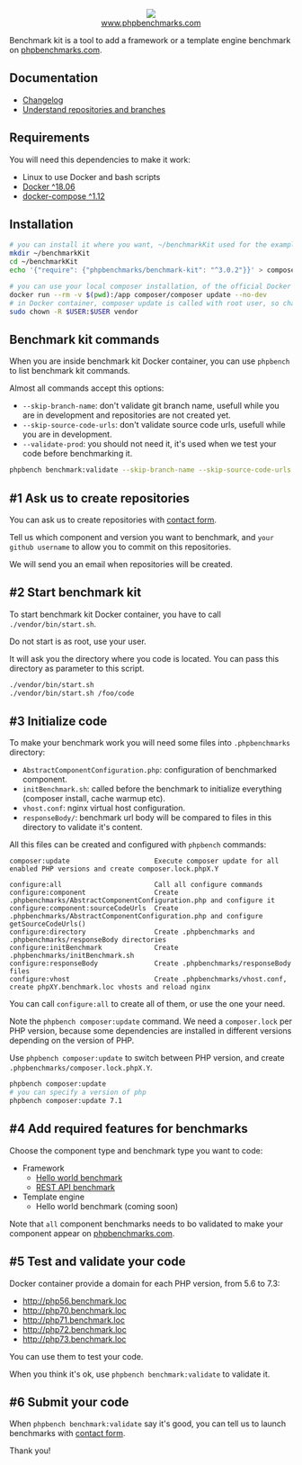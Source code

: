 <p align="center">
  <img src="http://www.phpbenchmarks.com/images/logo_github.png">
  <br>
  <a href="http://www.phpbenchmarks.com" target="_blank">www.phpbenchmarks.com</a>
</p>

Benchmark kit is a tool to add a framework or a template engine benchmark on [phpbenchmarks.com](http://www.phpbenchmarks.com).

Documentation
-
 * [Changelog](changelog.md)
 * [Understand repositories and branches](documentation/repositoriesAndBranches.md)

Requirements
-

You will need this dependencies to make it work:
* Linux to use Docker and bash scripts
* [Docker ^18.06](https://docs.docker.com/install/)
* [docker-compose ^1.12](https://docs.docker.com/compose/install/)

Installation
-

```bash
# you can install it where you want, ~/benchmarkKit used for the example
mkdir ~/benchmarkKit
cd ~/benchmarkKit
echo '{"require": {"phpbenchmarks/benchmark-kit": "^3.0.2"}}' > composer.json

# you can use your local composer installation, of the official Docker container
docker run --rm -v $(pwd):/app composer/composer update --no-dev
# in Docker container, composer update is called with root user, so change permissions to current user
sudo chown -R $USER:$USER vendor
```

Benchmark kit commands
-

When you are inside benchmark kit Docker container, you can use `phpbench` to list benchmark kit commands.

Almost all commands accept this options:
* `--skip-branch-name`: don't validate git branch name, usefull while you are in development and repositories are not created yet.
* `--skip-source-code-urls`: don't validate source code urls, usefull while you are in development.
* `--validate-prod`: you should not need it, it's used when we test your code before benchmarking it.

```bash
phpbench benchmark:validate --skip-branch-name --skip-source-code-urls
```

#1 Ask us to create repositories
-

You can ask us to create repositories with [contact form](http://www.phpbenchmarks.com/en/contact?subject=create-benchmark-repositories).

Tell us which component and version you want to benchmark,
and `your github username` to allow you to commit on this repositories.

We will send you an email when repositories will be created.


#2 Start benchmark kit
-

To start benchmark kit Docker container, you have to call `./vendor/bin/start.sh`.

Do not start is as root, use your user.

It will ask you the directory where you code is located.
You can pass this directory as parameter to this script.

```bash
./vendor/bin/start.sh
./vendor/bin/start.sh /foo/code
```

#3 Initialize code
-

To make your benchmark work you will need some files into `.phpbenchmarks` directory:
* `AbstractComponentConfiguration.php`: configuration of benchmarked component.
* `initBenchmark.sh`: called before the benchmark to initialize everything (composer install, cache warmup etc).
* `vhost.conf`: nginx virtual host configuration.
* `responseBody/`: benchmark url body will be compared to files in this directory to validate it's content.

All this files can be created and configured with `phpbench` commands:

```
composer:update                     Execute composer update for all enabled PHP versions and create composer.lock.phpX.Y

configure:all                       Call all configure commands
configure:component                 Create .phpbenchmarks/AbstractComponentConfiguration.php and configure it
configure:component:sourceCodeUrls  Create .phpbenchmarks/AbstractComponentConfiguration.php and configure getSourceCodeUrls()
configure:directory                 Create .phpbenchmarks and .phpbenchmarks/responseBody directories
configure:initBenchmark             Create .phpbenchmarks/initBenchmark.sh
configure:responseBody              Create .phpbenchmarks/responseBody files
configure:vhost                     Create .phpbenchmarks/vhost.conf, create phpXY.benchmark.loc vhosts and reload nginx
```

You can call `configure:all` to create all of them, or use the one your need.

Note the `phpbench composer:update` command. We need a `composer.lock` per PHP version,
because some dependencies are installed in different versions depending on the version of PHP.

Use `phpbench composer:update` to switch between PHP version, and create `.phpbenchmarks/composer.lock.phpX.Y`.

```bash
phpbench composer:update
# you can specify a version of php
phpbench composer:update 7.1
```

#4 Add required features for benchmarks
-

Choose the component type and benchmark type you want to code:

* Framework
  * [Hello world benchmark](documentation/framework/helloWorld.md)
  * [REST API benchmark](documentation/framework/restApi.md)
* Template engine
  * Hello world benchmark (coming soon)

Note that `all` component benchmarks needs to bo validated to make your component appear on [phpbenchmarks.com](http://www.phpbenchmarks.com).

#5 Test and validate your code
-

Docker container provide a domain for each PHP version, from 5.6 to 7.3:
* http://php56.benchmark.loc
* http://php70.benchmark.loc
* http://php71.benchmark.loc
* http://php72.benchmark.loc
* http://php73.benchmark.loc

You can use them to test your code.

When you think it's ok, use `phpbench benchmark:validate` to validate it.

#6 Submit your code
-

When `phpbench benchmark:validate` say it's good,
you can tell us to launch benchmarks with [contact form](http://www.phpbenchmarks.com/en/contact?subject=launch-benchmark).

Thank you!
